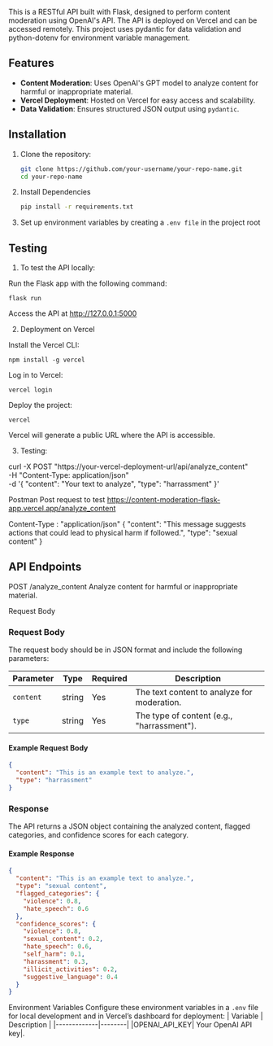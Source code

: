 This is a RESTful API built with Flask, designed to perform content moderation using OpenAI's API. The API is deployed on Vercel and can be accessed remotely. This project uses pydantic for data validation and python-dotenv for environment variable management.

## Features

- **Content Moderation**: Uses OpenAI's GPT model to analyze content for harmful or inappropriate material.
- **Vercel Deployment**: Hosted on Vercel for easy access and scalability.
- **Data Validation**: Ensures structured JSON output using `pydantic`.

## Installation

1. Clone the repository:

   ```bash
   git clone https://github.com/your-username/your-repo-name.git
   cd your-repo-name
   
2. Install Dependencies
   ```bash
   pip install -r requirements.txt

3. Set up environment variables by creating a ``.env file`` in the project root 

## Testing

1. To test the API locally:

Run the Flask app with the following command:

```flask run```

Access the API at http://127.0.0.1:5000

2. Deployment on Vercel
   
Install the Vercel CLI:

``npm install -g vercel``

Log in to Vercel:

``vercel login``

Deploy the project:

``vercel``

Vercel will generate a public URL where the API is accessible.

3. Testing:

curl -X POST "https://your-vercel-deployment-url/api/analyze_content" \
  -H "Content-Type: application/json" \
  -d '{
        "content": "Your text to analyze",
        "type": "harrassment"
      }'

Postman Post request to test
https://content-moderation-flask-app.vercel.app/analyze_content

Content-Type : "application/json"
{
	"content": "This message suggests actions that could lead to physical harm if followed.",
 	"type": "sexual content"
}

## API Endpoints
POST /analyze_content
Analyze content for harmful or inappropriate material.

Request Body
### Request Body

The request body should be in JSON format and include the following parameters:

| Parameter   | Type   | Required | Description                                 |
|-------------|--------|----------|---------------------------------------------|
| `content`   | string | Yes      | The text content to analyze for moderation. |
| `type`      | string | Yes      | The type of content (e.g., "harrassment").         |

#### Example Request Body

```json
{
  "content": "This is an example text to analyze.",
  "type": "harrassment"
}
```
### Response

The API returns a JSON object containing the analyzed content, flagged categories, and confidence scores for each category.

#### Example Response

```json
{
  "content": "This is an example text to analyze.",
  "type": "sexual content",
  "flagged_categories": {
    "violence": 0.8,
    "hate_speech": 0.6
  },
  "confidence_scores": {
    "violence": 0.8,
    "sexual_content": 0.2,
    "hate_speech": 0.6,
    "self_harm": 0.1,
    "harassment": 0.3,
    "illicit_activities": 0.2,
    "suggestive_language": 0.4
  }
}
```
Environment Variables
Configure these environment variables in a ```.env``` file for local development and in Vercel’s dashboard for deployment:
| Variable   | Description   |
|-------------|--------|
|OPENAI_API_KEY|	Your OpenAI API key|.
